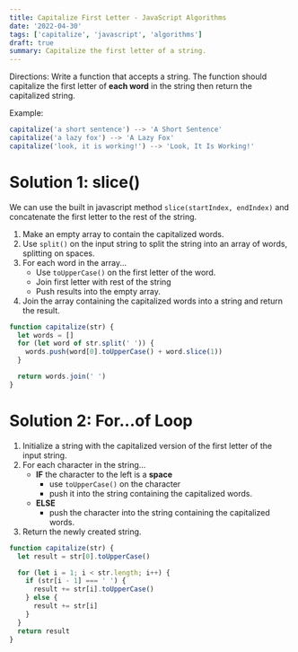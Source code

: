 ```yaml
---
title: Capitalize First Letter - JavaScript Algorithms
date: '2022-04-30'
tags: ['capitalize', 'javascript', 'algorithms']
draft: true
summary: Capitalize the first letter of a string.
---
```


Directions: Write a function that accepts a string. The function should capitalize the first letter of **each word** in the string then return the capitalized string.

Example:

```js
capitalize('a short sentence') --> 'A Short Sentence'
capitalize('a lazy fox') --> 'A Lazy Fox'
capitalize('look, it is working!') --> 'Look, It Is Working!'
```

# Solution 1: slice()

We can use the built in javascript method `slice(startIndex, endIndex)` and concatenate the first letter to the rest of the string.

1. Make an empty array to contain the capitalized words.
2. Use `split()` on the input string to split the string into an array of words, splitting on spaces.
3. For each word in the array...
   - Use `toUpperCase()` on the first letter of the word.
   - Join first letter with rest of the string
   - Push results into the empty array.
4. Join the array containing the capitalized words into a string and return the result.

```js
function capitalize(str) {
  let words = []
  for (let word of str.split(' ')) {
    words.push(word[0].toUpperCase() + word.slice(1))
  }

  return words.join(' ')
}
```

# Solution 2: For...of Loop

1. Initialize a string with the capitalized version of the first letter of the input string.
2. For each character in the string...
   - **IF** the character to the left is a **space**
     - use `toUpperCase()` on the character
     - push it into the string containing the capitalized words.
   - **ELSE**
     - push the character into the string containing the capitalized words.
3. Return the newly created string.

```js
function capitalize(str) {
  let result = str[0].toUpperCase()

  for (let i = 1; i < str.length; i++) {
    if (str[i - 1] === ' ') {
      result += str[i].toUpperCase()
    } else {
      result += str[i]
    }
  }
  return result
}
```
